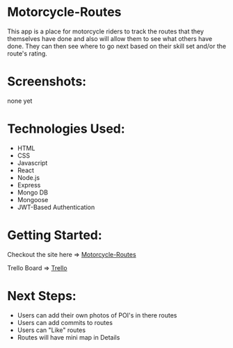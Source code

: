 # Motorcycle-Routes

This app is a place for motorcycle riders to track the routes that they themselves have done and also will allow them to see what others have done. They can then see where to go next based on their skill set and/or the route's rating.

# Screenshots:

none yet

# Technologies Used:

* HTML
* CSS
* Javascript
* React
* Node.js
* Express
* Mongo DB
* Mongoose
* JWT-Based Authentication

# Getting Started: 

Checkout the site here => [Motorcycle-Routes](https://motorcycle-routes.herokuapp.com/)

Trello Board => [Trello](https://trello.com/b/Weq8l3UI/sei-project-4)

# Next Steps: 

* Users can add their own photos of POI's in there routes
* Users can add commits to routes
* Users can "Like" routes
* Routes will have mini map in Details
